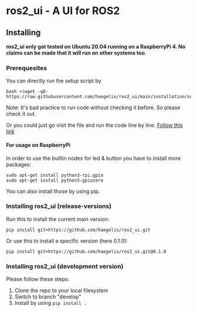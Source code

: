 # ros2_ui - A UI for ROS2
## Installing
**ros2_ui only got tested on Ubuntu 20.04 running on a RaspberryPi 4. 
No claims can be made that it will run on other systems too.**

### Prerequesites
You can directly run the setup script by
```
bash <(wget -qO- https://raw.githubusercontent.com/haegelix/ros2_ui/main/installation/scripts/install.sh)
```
Note: It's bad practice to run code without checking it before. So please check it out.

Or you could just go visit the file and run the code line by line. [Follow this link](installation/scripts/install.sh)

#### For usage on RaspberryPi
In order to use the builtin nodes for led & button you have to install more packages:
````
sudo apt-get install python3-rpi.gpio
sudo apt-get install python3-gpiozero
````
You can also install those by using pip.

### Installing ros2_ui (release-versions)
Run this to install the current main version:
```
pip install git+https://github.com/haegelix/ros2_ui.git
```

Or use this to install a specific version (here 0.1.0):
```
pip install git+https://github.com/haegelix/ros2_ui.git@0.1.0
```

### Installing ros2_ui (development version)
Please follow these steps:
1. Clone the repo to your local filesystem
2. Switch to branch "develop"
3. Install by using `pip install .`